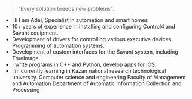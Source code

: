 > "Every solution breeds new problems".  
- Hi I am Adel, Specialist in automation and smart homes
- 10+ years of experience in installing and configuring Control4 and Savant equipment. 
- Development of drivers for controlling various executive devices. Programming of automation systems. 
- Development of custom interfaces for the Savant system, including TrueImage. 
- I write programs in C++ and Python, develop apps for iOS.
- I’m currently learning in Kazan national research technological university.
Computer science and engineering
Faculty of Management and Automation Department of Automatic Information Collection and Processing




<!---
Delio/Delio is a ✨ special ✨ repository because its `README.md` (this file) appears on your GitHub profile.
You can click the Preview link to take a look at your changes.
--->
